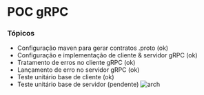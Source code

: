 # POC gRPC

### Tópicos

* Configuração maven para gerar contratos .proto (ok)
* Configuração e implementação de cliente & servidor gRPC (ok)
* Tratamento de erros no cliente gRPC (ok)
* Lançamento de erro no servidor gRPC (ok)
* Teste unitário base de cliente (ok)
* Teste unitário base de servidor (pendente)
![arch](https://drive.google.com/uc?export=view&id=1wBIZq8ure675Eq8CPgsSInPd3xjRGdzq)
